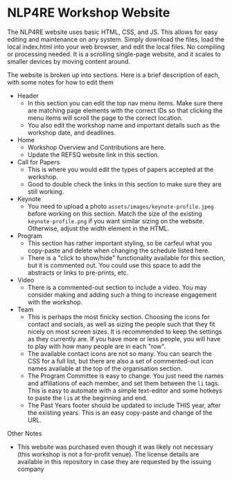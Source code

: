 # NLP4RE Workshop Website

The NLP4RE website uses basic HTML, CSS, and JS. This allows for easy editing and maintenance on any system. Simply download the files, load the local index.html into your web browser, and edit the local files. No compiling or processing needed. It is a scrolling single-page website, and it scales to smaller devices by moving content around.

The website is broken up into sections. Here is a brief description of each, with some notes for how to edit them
- Header
  - In this section you can edit the top nav menu items. Make sure there are matching page elements with the correct IDs so that clicking the menu items will scroll the page to the correct location.
  - You also edit the workshop name and important details such as the workshop date, and deadlines.
- Home
  - Workshop Overview and Contributions are here.
  - Update the REFSQ website link in this section.
- Call for Papers
  - This is where you would edit the types of papers accepted at the workshop.
  - Good to double check the links in this section to make sure they are still working.
- Keynote
  - You need to upload a photo `assets/images/keynote-profile.jpeg` before working on this section. Match the size of the existing `keynote-profile.png` if you want similar sizing on the website. Otherwise, adjust the width element in the HTML.
- Program
  - This section has rather important styling, so be carfeul what you copy-paste and delete when changing the schedule listed here.
  - There is a "click to show/hide" functionality available for this section, but it is commented out. You could use this space to add the abstracts or links to pre-prints, etc.
- Video
  - There is a commented-out section to include a video. You may consider making and adding such a thing to increase engagement with the workshop.
- Team
  - This is perhaps the most finicky section. Choosing the icons for contact and socials, as well as sizing the people such that they fit nicely on most screen sizes. It is recommended to keep the settings as they currently are. If you have more or less people, you will have to play with how many people are in each "row".
  - The available contact icons are not so many. You can search the CSS for a full list, but there are also a set of commented-out icon names available at the top of the organisation section.
  - The Program Committee is easy to change. You just need the names and affiliations of each member, and set them between the `li` tags. This is easy to automate with a simple text-editor and some hotkeys to paste the `li`s at the beginning and end.
  - The Past Years footer should be updated to include THIS year, after the existing years. This is an easy copy-paste and change of the URL.

Other Notes
- This website was purchased even though it was likely not necessary (this workshop is not a for-profit venue). The license details are available in this repository in case they are requested by the issuing company
